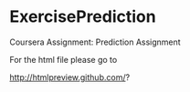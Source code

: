 # ExercisePrediction
Coursera Assignment: Prediction Assignment


For the html file please go to 

http://htmlpreview.github.com/?
